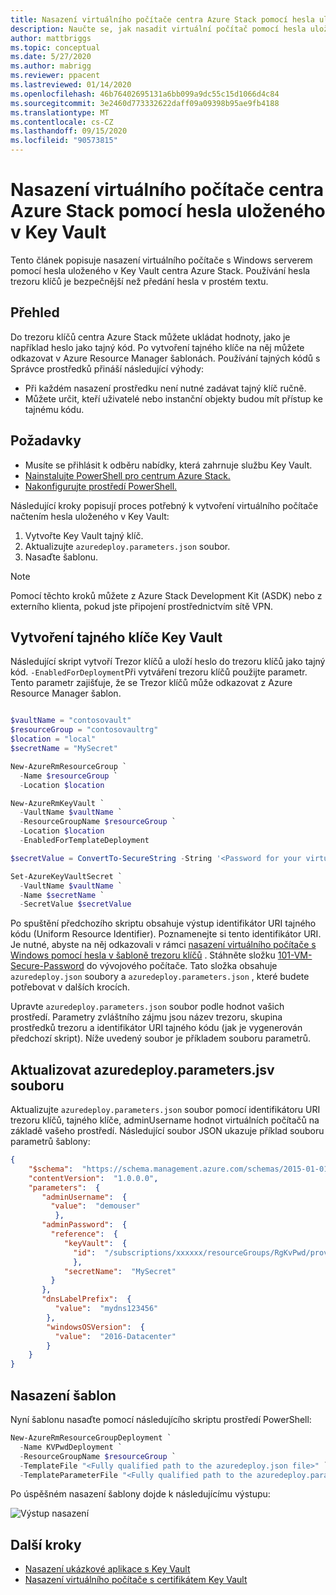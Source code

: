 ```yaml
---
title: Nasazení virtuálního počítače centra Azure Stack pomocí hesla uloženého v Key Vault
description: Naučte se, jak nasadit virtuální počítač pomocí hesla uloženého v trezoru klíčů centra Azure Stack.
author: mattbriggs
ms.topic: conceptual
ms.date: 5/27/2020
ms.author: mabrigg
ms.reviewer: ppacent
ms.lastreviewed: 01/14/2020
ms.openlocfilehash: 46b76402695131a6bb099a9dc55c15d1066d4c84
ms.sourcegitcommit: 3e2460d773332622daff09a09398b95ae9fb4188
ms.translationtype: MT
ms.contentlocale: cs-CZ
ms.lasthandoff: 09/15/2020
ms.locfileid: "90573815"
---
```

# <a name="deploy-an-azure-stack-hub-vm-using-a-password-stored-in-key-vault"></a>Nasazení virtuálního počítače centra Azure Stack pomocí hesla uloženého v Key Vault

Tento článek popisuje nasazení virtuálního počítače s Windows serverem pomocí hesla uloženého v Key Vault centra Azure Stack. Používání hesla trezoru klíčů je bezpečnější než předání hesla v prostém textu.

## <a name="overview"></a>Přehled

Do trezoru klíčů centra Azure Stack můžete ukládat hodnoty, jako je například heslo jako tajný kód. Po vytvoření tajného klíče na něj můžete odkazovat v Azure Resource Manager šablonách. Používání tajných kódů s Správce prostředků přináší následující výhody:

* Při každém nasazení prostředku není nutné zadávat tajný klíč ručně.
* Můžete určit, kteří uživatelé nebo instanční objekty budou mít přístup ke tajnému kódu.

## <a name="prerequisites"></a>Požadavky

* Musíte se přihlásit k odběru nabídky, která zahrnuje službu Key Vault.
* [Nainstalujte PowerShell pro centrum Azure Stack.](../operator/azure-stack-powershell-install.md)
* [Nakonfigurujte prostředí PowerShell.](azure-stack-powershell-configure-user.md)

Následující kroky popisují proces potřebný k vytvoření virtuálního počítače načtením hesla uloženého v Key Vault:

1. Vytvořte Key Vault tajný klíč.
2. Aktualizujte `azuredeploy.parameters.json` soubor.
3. Nasaďte šablonu.

> [!NOTE]  
> Pomocí těchto kroků můžete z Azure Stack Development Kit (ASDK) nebo z externího klienta, pokud jste připojení prostřednictvím sítě VPN.

## <a name="create-a-key-vault-secret"></a>Vytvoření tajného klíče Key Vault

Následující skript vytvoří Trezor klíčů a uloží heslo do trezoru klíčů jako tajný kód. `-EnabledForDeployment`Při vytváření trezoru klíčů použijte parametr. Tento parametr zajišťuje, že se Trezor klíčů může odkazovat z Azure Resource Manager šablon.

```powershell

$vaultName = "contosovault"
$resourceGroup = "contosovaultrg"
$location = "local"
$secretName = "MySecret"

New-AzureRmResourceGroup `
  -Name $resourceGroup `
  -Location $location

New-AzureRmKeyVault `
  -VaultName $vaultName `
  -ResourceGroupName $resourceGroup `
  -Location $location
  -EnabledForTemplateDeployment

$secretValue = ConvertTo-SecureString -String '<Password for your virtual machine>' -AsPlainText -Force

Set-AzureKeyVaultSecret `
  -VaultName $vaultName `
  -Name $secretName `
  -SecretValue $secretValue

```

Po spuštění předchozího skriptu obsahuje výstup identifikátor URI tajného kódu (Uniform Resource Identifier). Poznamenejte si tento identifikátor URI. Je nutné, abyste na něj odkazovali v rámci [nasazení virtuálního počítače s Windows pomocí hesla v šabloně trezoru klíčů](https://github.com/Azure/AzureStack-QuickStart-Templates/tree/master/101-vm-windows-create-passwordfromkv) . Stáhněte složku [101-VM-Secure-Password](https://github.com/Azure/AzureStack-QuickStart-Templates/tree/master/101-vm-windows-create-passwordfromkv) do vývojového počítače. Tato složka obsahuje `azuredeploy.json` soubory a `azuredeploy.parameters.json` , které budete potřebovat v dalších krocích.

Upravte `azuredeploy.parameters.json` soubor podle hodnot vašich prostředí. Parametry zvláštního zájmu jsou název trezoru, skupina prostředků trezoru a identifikátor URI tajného kódu (jak je vygenerován předchozí skript). Níže uvedený soubor je příkladem souboru parametrů.

## <a name="update-the-azuredeployparametersjson-file"></a>Aktualizovat azuredeploy.parameters.jsv souboru

Aktualizujte `azuredeploy.parameters.json` soubor pomocí identifikátoru URI trezoru klíčů, tajného klíče, adminUsername hodnot virtuálních počítačů na základě vašeho prostředí. Následující soubor JSON ukazuje příklad souboru parametrů šablony:

```json
{
    "$schema":  "https://schema.management.azure.com/schemas/2015-01-01/deploymentParameters.json#",
    "contentVersion":  "1.0.0.0",
    "parameters":  {
       "adminUsername":  {
         "value":  "demouser"
          },
       "adminPassword":  {
         "reference":  {
            "keyVault":  {
              "id":  "/subscriptions/xxxxxx/resourceGroups/RgKvPwd/providers/Microsoft.KeyVault/vaults/KvPwd"
              },
            "secretName":  "MySecret"
         }
       },
       "dnsLabelPrefix":  {
          "value":  "mydns123456"
        },
        "windowsOSVersion":  {
          "value":  "2016-Datacenter"
        }
    }
}

```

## <a name="template-deployment"></a>Nasazení šablon

Nyní šablonu nasaďte pomocí následujícího skriptu prostředí PowerShell:

```powershell  
New-AzureRmResourceGroupDeployment `
  -Name KVPwdDeployment `
  -ResourceGroupName $resourceGroup `
  -TemplateFile "<Fully qualified path to the azuredeploy.json file>" `
  -TemplateParameterFile "<Fully qualified path to the azuredeploy.parameters.json file>"
```

Po úspěšném nasazení šablony dojde k následujícímu výstupu:

![Výstup nasazení](media/azure-stack-key-vault-deploy-vm-with-secret/deployment-output.png)

## <a name="next-steps"></a>Další kroky

* [Nasazení ukázkové aplikace s Key Vault](azure-stack-key-vault-sample-app.md)
* [Nasazení virtuálního počítače s certifikátem Key Vault](azure-stack-key-vault-push-secret-into-vm.md)
